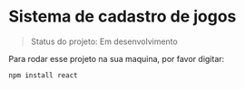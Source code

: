 <h1> Sistema de cadastro de jogos </h1>

>Status do projeto: Em desenvolvimento

Para rodar esse projeto na sua maquina, por favor digitar:

```
npm install react
```
